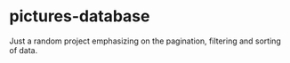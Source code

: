 # pictures-database
Just a random project emphasizing on the pagination, filtering and sorting of data.
